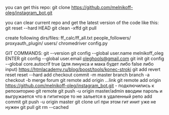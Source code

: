 you can get this repo:
git clone https://github.com/melnikoff-oleg/instagram_bot.git

you can clear current repo and get the latest version of the code like this:
git reset --hard HEAD
git clean -xffd
git pull

create following dirs/files:
ff_calc/ff_all.txt
people_followers/
proxyauth_plugin/
users/
chromedriver
config.py


GIT COMMANDS:
git --version
git config --global user.name melnikoff_oleg ENTER
git config --global user.email oleghools@gmail.com
git init
git config --global core.autocrlf true (для линукса и мака будет либо false либо input) https://htmlacademy.ru/blog/boost/tools/konec-stroki
git add
revert 
reset
reset --hard
add
checkout
commit -m
master
branch 
branch -a
checkout -b
merge forum
git remote add origin ...link
git remote add origin https://github.com/melnikoff-oleg/instagram_bot.git - подключились к репозиторию
git remote
git push -u origin master/admin
вводим пароль и выгружается
что в гитигноре то не зальется в удаленный репо
add commit git push -u origin master 
git clone url при этом гит инит уже не нужен
git pull
git rm --cached 